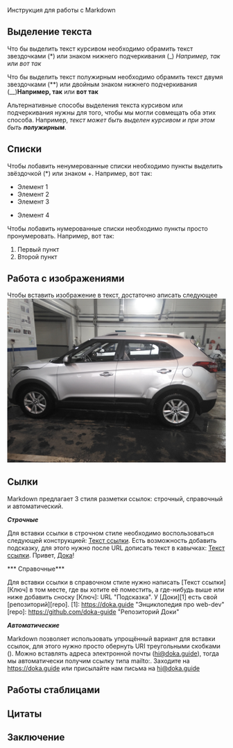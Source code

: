Инструкция для работы с Markdown

## Выделение текста

Что бы выделить текст курсивом необходимо обрамить текст  звездочками (*) или знаком нижнего подчеркивания (_) *Например, так* или _вот так_

Что бы выделить текст полужирным необходимо обрамить текст двумя  звездочками (**) или двойным знаком нижнего подчеркивания (__)**Например, так** или __вот так__

Альтернативные способы выделения текста курсивом или подчеркивания нужны для того, чтобы мы могли совмещать оба этих способа. Например, _текст может быть выделен курсивом и при этом быть **полужирным**_.


## Списки

Чтобы лобавить ненумерованные списки необходимо пункты выделить звёздочкой (*) или знаком +.
Например, вот так:
* Элемент 1
* Элемент 2
* Элемент 3
+ Элемент 4

Чтобы лобавить нумерованные списки необходимо пункты просто пронумеровать.
Например, вот так:
1. Первый пункт
2. Второй пункт



## Работа с изображениями

Чтобы вставить изображение в текст, достаточно аписать следующее
![bibika](IMG_bibika.jpg)

## Сылки

Markdown предлагает 3 стиля разметки ссылок: строчный, справочный и автоматический.

***Строчные***

Для вставки ссылки в строчном стиле необходимо воспользоваться следующей конструкцией: [Текст ссылки](URL). Есть возможность добавить подсказку, для этого нужно после URL дописать текст в кавычках: [Текст ссылки](URL "Подсказка").
Привет, [Дока](https://doka.guide "Энциклопедия про web-dev")!

*** Справочные***

Для вставки ссылки в справочном стиле нужно написать [Текст ссылки][Ключ] в том месте, где вы хотите её поместить, а где-нибудь выше или ниже добавить сноску [Ключ]: URL "Подсказка".
У [Доки][1] есть свой [репозиторий][repo].
[1]: https://doka.guide "Энциклопедия про web-dev"
[repo]: https://github.com/doka-guide "Репозиторий Доки"

***Автоматические***

Markdown позволяет использовать упрощённый вариант для вставки ссылок, для этого нужно просто обернуть URI треугольными скобками (<URI>).
Можно вставлять адреса электронной почты (<hi@doka.guide>), тогда мы автоматически получим ссылку типа mailto:.
Заходите на <https://doka.guide>
или присылайте нам письма на <hi@doka.guide>


## Работы стаблицами

## Цитаты

## Заключение
